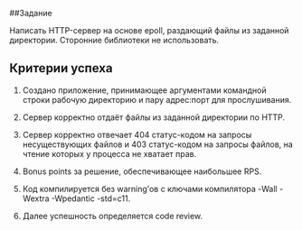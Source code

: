 ##Задание

Написать HTTP-сервер на основе epoll, раздающий файлы из
заданной директории. Сторонние библиотеки не использовать.

## Критерии успеха

1. Создано приложение, принимающее аргументами командной
строки рабочую директорию и пару адрес:порт для
прослушивания.

2. Сервер корректно отдаёт файлы из заданной директории по
HTTP.

3. Сервер корректно отвечает 404 статус-кодом на запросы
несуществующих файлов и 403 статус-кодом на запросы
файлов, на чтение которых у процесса не хватает прав.

4. Bonus points за решение, обеспечивающее наибольшее RPS.

5. Код компилируется без warning’ов с ключами компилятора
-Wall -Wextra -Wpedantic -std=c11.

6. Далее успешность определяется code review.
